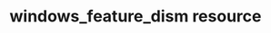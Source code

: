 ---
resource_reference: true
common_resource_functionality_multiple_packages: false
properties_shortcode: 
resources_common_guards: true
resources_common_notification: true
resources_common_properties: true
title: windows_feature_dism resource
resource: windows_feature_dism
aliases:
- "/resource_windows_feature_dism.html"
menu:
  infra:
    title: windows_feature_dism
    identifier: chef_infra/cookbook_reference/resources/windows_feature_dism windows_feature_dism
    parent: chef_infra/cookbook_reference/resources
resource_description_list:
- markdown: Use the **windows_feature_dism** resource to add, remove, or entirely
    delete Windows features and roles using DISM.
resource_new_in: '14.0'
syntax_full_code_block: |-
  windows_feature_dism 'name' do
    all               true, false # default value: false
    feature_name      Array, String # default value: 'name' unless specified
    source            String
    timeout           Integer # default value: 600
    action            Symbol # defaults to :install if not specified
  end
syntax_properties_list: 
syntax_full_properties_list:
- "`windows_feature_dism` is the resource."
- "`name` is the name given to the resource block."
- "`action` identifies which steps Chef Infra Client will take to bring the node into
  the desired state."
- "`all`, `feature_name`, `source`, and `timeout` are the properties available to
  this resource."
actions_list:
  :delete:
    markdown: Delete a Windows role / feature from the image using DISM.
  :install:
    markdown: Default. Install a Windows role / feature using DISM.
  :remove:
    markdown: Remove a Windows role / feature using DISM.
  :nothing:
    shortcode: resources_common_actions_nothing.md
properties_list:
- property: all
  ruby_type: true, false
  required: false
  default_value: 'false'
  description_list:
  - markdown: Install all sub-features. When set to `true`, this is the equivalent
      of specifying the `/All` switch to `dism.exe`
- property: feature_name
  ruby_type: Array, String
  required: false
  default_value: The resource block's name
  description_list:
  - markdown: The name of the feature(s) or role(s) to install if they differ from
      the resource name.
- property: source
  ruby_type: String
  required: false
  description_list:
  - markdown: Specify a local repository for the feature install.
- property: timeout
  ruby_type: Integer
  required: false
  default_value: '600'
  description_list:
  - markdown: Specifies a timeout (in seconds) for the feature installation.
examples: |
  **Installing the TelnetClient service**:

  ```ruby
  windows_feature_dism "TelnetClient"
  ```

  **Installing two features by using an array**:

  ```ruby
  windows_feature_dism %w(TelnetClient TFTP)
  ```
---